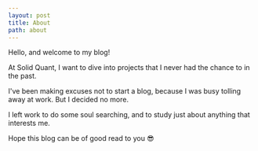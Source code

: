 ```yaml
---
layout: post
title: About
path: about
---
```


Hello, and welcome to my blog!

At Solid Quant, I want to dive into projects that I never had the chance to in the past.

I've been making excuses not to start a blog, because I was busy tolling away at work. But I decided no more.

I left work to do some soul searching, and to study just about anything that interests me.

Hope this blog can be of good read to you 😎

